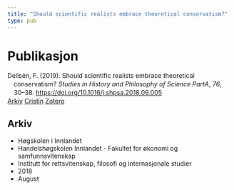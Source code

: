 ```yaml
---
title: "Should scientific realists embrace theoretical conservatism?"
type: pub
---
```

<h1>Publikasjon</h1>
<article id="csl-bib-container-J5B9Q2PH" class="csl-bib-container">
  <div class="csl-bib-body" style="line-height: 1.35; padding-left: 1em; text-indent:-1em;">
  <div class="csl-entry">Dells&#xE9;n, F. (2019). Should scientific realists embrace theoretical conservatism? <i>Studies in History and Philosophy of Science PartA</i>, <i>76</i>, 30&#x2013;38. <a href="https://doi.org/10.1016/j.shpsa.2018.09.005">https://doi.org/10.1016/j.shpsa.2018.09.005</a></div>
</div>
  <div class="csl-bib-buttons">
    <a href="#taxonomy-article-J5B9Q2PH" class="csl-bib-button">Arkiv</a>
    <a href="https://app.cristin.no/results/show.jsf?id=1602110" alt="Cristin URL" class="csl-bib-button">Cristin</a>
    <a href="http://zotero.org/groups/5022929/items/J5B9Q2PH" alt="Zotero URL" class="csl-bib-button">Zotero</a>
  </div>
  <div id="csl-bib-meta-container-J5B9Q2PH"></div>
</article>
<div id="csl-bib-meta-J5B9Q2PH" class="csl-bib-meta">
  <article id="taxonomy-article-J5B9Q2PH" class="taxonomy-article">
    <h1>Arkiv</h1>
    <ul>
      <li>Høgskolen i Innlandet</li>
      <li>Handelshøgskolen Innlandet - Fakultet for økonomi og samfunnsvitenskap</li>
      <li>Institutt for rettsvitenskap, filosofi og internasjonale studier</li>
      <li>2018</li>
      <li>August</li>
    </ul>
  </article>
</div>
